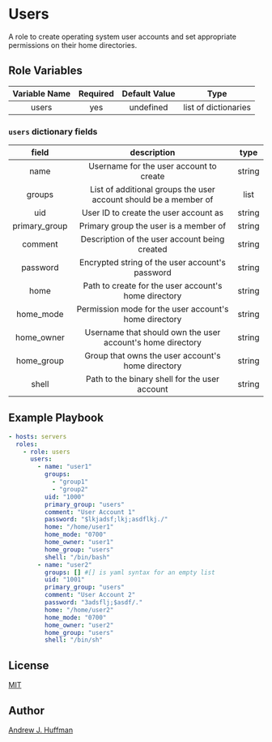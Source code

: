 # Users
A role to create operating system user accounts and set appropriate permissions on their home directories.

## Role Variables
|Variable Name|Required|Default Value|Type|
|:---:|:---:|:---:|:---:|
|users|yes|undefined|list of dictionaries|

### `users` dictionary fields
|field|description|type|
|:---:|:---:|:---:|
|name|Username for the user account to create|string|
|groups|List of additional groups the user account should be a member of|list|
|uid|User ID to create the user account as|string|
|primary_group|Primary group the user is a member of|string|
|comment|Description of the user account being created|string|
|password|Encrypted string of the user account's password|string|
|home|Path to create for the user account's home directory|string|
|home_mode|Permission mode for the user account's home directory|string|
|home_owner|Username that should own the user account's home directory|string|
|home_group|Group that owns the user account's home directory|string|
|shell|Path to the binary shell for the user account|string|

## Example Playbook
```yaml
- hosts: servers
  roles:
    - role: users
      users:
        - name: "user1"
          groups:
            - "group1"
            - "group2"
          uid: "1000"
          primary_group: "users"
          comment: "User Account 1"
          password: "$lkjadsf;lkj;asdflkj./"
          home: "/home/user1"
          home_mode: "0700"
          home_owner: "user1"
          home_group: "users"
          shell: "/bin/bash"
        - name: "user2"
          groups: [] #[] is yaml syntax for an empty list
          uid: "1001"
          primary_group: "users"
          comment: "User Account 2"
          password: "3adsflj;$asdf/."
          home: "/home/user2"
          home_mode: "0700"
          home_owner: "user2"
          home_group: "users"
          shell: "/bin/sh"
```
## License
[MIT](LICENSE)

## Author
[Andrew J. Huffman](mailto:ahuffman@redhat.com)
